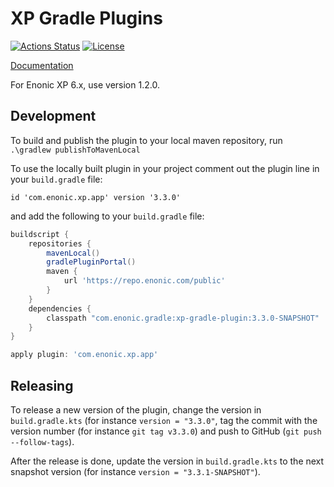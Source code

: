 # XP Gradle Plugins

[![Actions Status](https://github.com/enonic/xp-gradle-plugin/workflows/Gradle%20Build/badge.svg)](https://github.com/enonic/xp-gradle-plugin/actions)
[![License](https://img.shields.io/github/license/enonic/xp-gradle-plugin.svg)](http://www.apache.org/licenses/LICENSE-2.0.html)

[Documentation](docs/index.adoc)

For Enonic XP 6.x, use version 1.2.0.

## Development

To build and publish the plugin to your local maven repository, run `.\gradlew publishToMavenLocal`

To use the locally built plugin in your project comment out the plugin line in your `build.gradle` file:
```
id 'com.enonic.xp.app' version '3.3.0'
```

and add the following to your `build.gradle` file:
```groovy
buildscript {
    repositories {
        mavenLocal()
        gradlePluginPortal()
        maven {
            url 'https://repo.enonic.com/public'
        }
    }
    dependencies {
        classpath "com.enonic.gradle:xp-gradle-plugin:3.3.0-SNAPSHOT"
    }
}

apply plugin: 'com.enonic.xp.app'
```

## Releasing

To release a new version of the plugin, change the version in `build.gradle.kts` (for instance `version = "3.3.0"`, 
tag the commit with the version number (for instance `git tag v3.3.0`) and push to GitHub (`git push --follow-tags`).

After the release is done, update the version in `build.gradle.kts` to the next snapshot version (for instance `version = "3.3.1-SNAPSHOT"`).

